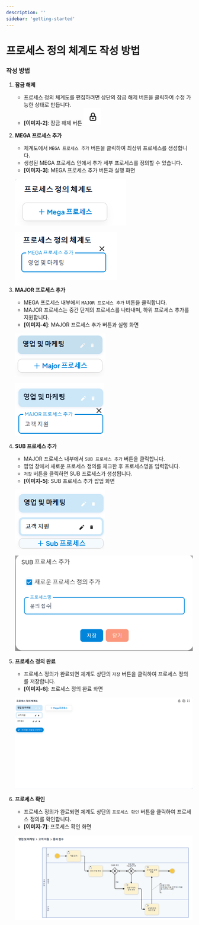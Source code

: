 ```yaml
---
description: ''
sidebar: 'getting-started'
---
```


# 프로세스 정의 체계도 작성 방법

### 작성 방법

1. **잠금 해제**  
   - 프로세스 정의 체계도를 편집하려면 상단의 잠금 해제 버튼을 클릭하여 수정 가능한 상태로 만듭니다.  
   - **[이미지-2]**: 잠금 해제 버튼
   ![](../../uengine-image/PAL_processDefinitionMap_lock.png)

2. **MEGA 프로세스 추가**  
   - 체계도에서 `MEGA 프로세스 추가` 버튼을 클릭하여 최상위 프로세스를 생성합니다.  
   - 생성된 MEGA 프로세스 안에서 추가 세부 프로세스를 정의할 수 있습니다.  
   - **[이미지-3]**: MEGA 프로세스 추가 버튼과 실행 화면  
   
   ![](../../uengine-image/PAL_processDefinitionMap_mega_1.png)
   
   ![](../../uengine-image/PAL_processDefinitionMap_mega_2.png)

3. **MAJOR 프로세스 추가**  
   - MEGA 프로세스 내부에서 `MAJOR 프로세스 추가` 버튼을 클릭합니다.  
   - MAJOR 프로세스는 중간 단계의 프로세스를 나타내며, 하위 프로세스 추가를 지원합니다.  
   - **[이미지-4]**: MAJOR 프로세스 추가 버튼과 실행 화면  
   
   ![](../../uengine-image/PAL_processDefinitionMap_major_1.png)

   ![](../../uengine-image/PAL_processDefinitionMap_major_2.png)

4. **SUB 프로세스 추가**  
   - MAJOR 프로세스 내부에서 `SUB 프로세스 추가` 버튼을 클릭합니다.  
   - 팝업 창에서 새로운 프로세스 정의를 체크한 후 프로세스명을 입력합니다.  
   - `저장` 버튼을 클릭하면 SUB 프로세스가 생성됩니다.  
   - **[이미지-5]**: SUB 프로세스 추가 팝업 화면  
   
   ![](../../uengine-image/PAL_processDefinitionMap_sub_1.png)

   ![](../../uengine-image/PAL_processDefinitionMap_sub_2.png)

5. **프로세스 정의 완료**  
   - 프로세스 정의가 완료되면 체계도 상단의 `저장` 버튼을 클릭하여 프로세스 정의를 저장합니다.  
   - **[이미지-6]**: 프로세스 정의 완료 화면  
   
   ![](../../uengine-image/PAL_processDefinitionMap_complete.png)

6. **프로세스 확인**  
   - 프로세스 정의가 완료되면 체계도 상단의 `프로세스 확인` 버튼을 클릭하여 프로세스 정의를 확인합니다.  
   - **[이미지-7]**: 프로세스 확인 화면  
   
   ![](../../uengine-image/PAL_processDefinitionMap_sub_4.png)
